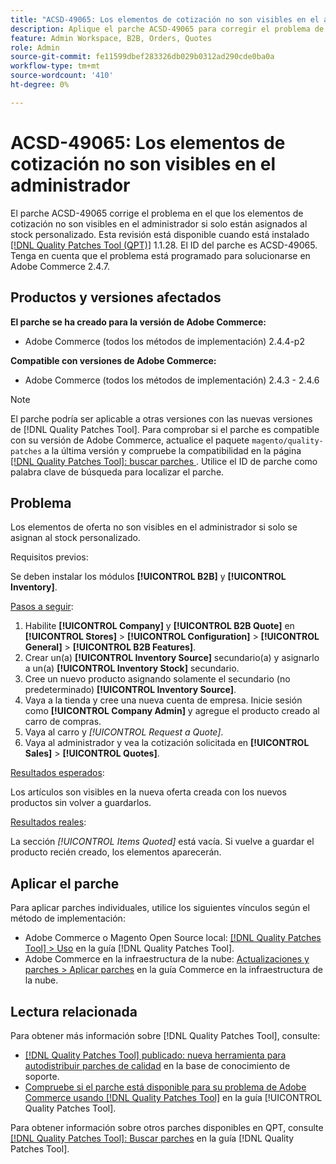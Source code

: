 ```yaml
---
title: "ACSD-49065: Los elementos de cotización no son visibles en el administrador"
description: Aplique el parche ACSD-49065 para corregir el problema de Adobe Commerce en el que los elementos de oferta no son visibles en el administrador si solo están asignados al stock personalizado.
feature: Admin Workspace, B2B, Orders, Quotes
role: Admin
source-git-commit: fe11599dbef283326db029b0312ad290cde0ba0a
workflow-type: tm+mt
source-wordcount: '410'
ht-degree: 0%

---
```


# ACSD-49065: Los elementos de cotización no son visibles en el administrador

El parche ACSD-49065 corrige el problema en el que los elementos de cotización no son visibles en el administrador si solo están asignados al stock personalizado. Esta revisión está disponible cuando está instalado [[!DNL Quality Patches Tool (QPT)]](https://experienceleague.adobe.com/en/docs/commerce-knowledge-base/kb/announcements/commerce-announcements/magento-quality-patches-released-new-tool-to-self-serve-quality-patches) 1.1.28. El ID del parche es ACSD-49065. Tenga en cuenta que el problema está programado para solucionarse en Adobe Commerce 2.4.7.

## Productos y versiones afectados

**El parche se ha creado para la versión de Adobe Commerce:**

* Adobe Commerce (todos los métodos de implementación) 2.4.4-p2

**Compatible con versiones de Adobe Commerce:**

* Adobe Commerce (todos los métodos de implementación) 2.4.3 - 2.4.6

>[!NOTE]
>
>El parche podría ser aplicable a otras versiones con las nuevas versiones de [!DNL Quality Patches Tool]. Para comprobar si el parche es compatible con su versión de Adobe Commerce, actualice el paquete `magento/quality-patches` a la última versión y compruebe la compatibilidad en la página [[!DNL Quality Patches Tool]: buscar parches ](https://experienceleague.adobe.com/tools/commerce-quality-patches/index.html). Utilice el ID de parche como palabra clave de búsqueda para localizar el parche.

## Problema

Los elementos de oferta no son visibles en el administrador si solo se asignan al stock personalizado.

Requisitos previos:

Se deben instalar los módulos **[!UICONTROL B2B]** y **[!UICONTROL Inventory]**.

<u>Pasos a seguir</u>:

1. Habilite **[!UICONTROL Company]** y **[!UICONTROL B2B Quote]** en **[!UICONTROL Stores]** > **[!UICONTROL Configuration]** > **[!UICONTROL General]** > **[!UICONTROL B2B Features]**.
1. Crear un(a) **[!UICONTROL Inventory Source]** secundario(a) y asignarlo a un(a) **[!UICONTROL Inventory Stock]** secundario.
1. Cree un nuevo producto asignando solamente el secundario (no predeterminado) **[!UICONTROL Inventory Source]**.
1. Vaya a la tienda y cree una nueva cuenta de empresa. Inicie sesión como **[!UICONTROL Company Admin]** y agregue el producto creado al carro de compras.
1. Vaya al carro y *[!UICONTROL Request a Quote]*.
1. Vaya al administrador y vea la cotización solicitada en **[!UICONTROL Sales]** > **[!UICONTROL Quotes]**.

<u>Resultados esperados</u>:

Los artículos son visibles en la nueva oferta creada con los nuevos productos sin volver a guardarlos.

<u>Resultados reales</u>:

La sección *[!UICONTROL Items Quoted]* está vacía. Si vuelve a guardar el producto recién creado, los elementos aparecerán.

## Aplicar el parche

Para aplicar parches individuales, utilice los siguientes vínculos según el método de implementación:

* Adobe Commerce o Magento Open Source local: [[!DNL Quality Patches Tool] > Uso](/help/tools/quality-patches-tool/usage.md) en la guía [!DNL Quality Patches Tool].
* Adobe Commerce en la infraestructura de la nube: [Actualizaciones y parches > Aplicar parches](https://experienceleague.adobe.com/docs/commerce-cloud-service/user-guide/develop/upgrade/apply-patches.html) en la guía Commerce en la infraestructura de la nube.

## Lectura relacionada

Para obtener más información sobre [!DNL Quality Patches Tool], consulte:

* [[!DNL Quality Patches Tool] publicado: nueva herramienta para autodistribuir parches de calidad](https://experienceleague.adobe.com/en/docs/commerce-knowledge-base/kb/announcements/commerce-announcements/magento-quality-patches-released-new-tool-to-self-serve-quality-patches) en la base de conocimiento de soporte.
* [Compruebe si el parche está disponible para su problema de Adobe Commerce usando [!DNL Quality Patches Tool]](/help/tools/quality-patches-tool/patches-available-in-qpt/check-patch-for-magento-issue-with-magento-quality-patches.md) en la guía [!UICONTROL Quality Patches Tool].


Para obtener información sobre otros parches disponibles en QPT, consulte [[!DNL Quality Patches Tool]: Buscar parches](https://experienceleague.adobe.com/tools/commerce-quality-patches/index.html) en la guía [!DNL Quality Patches Tool].
